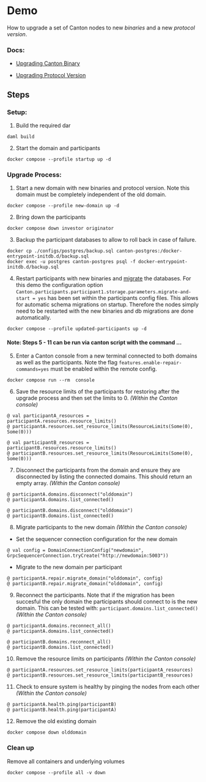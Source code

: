# Demo

How to upgrade a set of Canton nodes to new _binaries_ and a new _protocol version_.

### Docs:

* [Upgrading Canton Binary](https://docs.daml.com/Canton/usermanual/upgrading.html#upgrade-Canton-binary)

* [Upgrading Protocol Version](https://docs.daml.com/Canton/usermanual/upgrading.html#change-the-Canton-protocol-version)

## Steps

### Setup:
1. Build the required dar
```
daml build
```
2. Start the domain and participants 
```
docker compose --profile startup up -d
```

### Upgrade Process:
1. Start a new domain with new binaries and protocol version. Note this domain must be completely independent of the old domain.
```
docker compose --profile new-domain up -d
```

2. Bring down the participants
```
docker compose down investor originator
``` 

3. Backup the participant databases to allow to roll back in case of failure.
```
docker cp ./configs/postgres/backup.sql canton-postgres:/docker-entrypoint-initdb.d/backup.sql
docker exec -u postgres canton-postgres psql -f docker-entrypoint-initdb.d/backup.sql
```
4. Restart participants with new binaries and [migrate](https://docs.daml.com/Canton/usermanual/upgrading.html#migrating-the-database) the databases. For this demo the configuration option `Canton.participants.participant1.storage.parameters.migrate-and-start = yes` has been set within the participants config files. This allows for automatic schema migrations on startup. Therefore the nodes simply need to be restarted with the new binaries and db migrations are done automatically.

```
docker compose --profile updated-participants up -d
```

#### Note: Steps 5 - 11 can be run via canton script with the command ...

5. Enter a Canton console from a new terminal connected to both domains as well as the participants. Note the flag `features.enable-repair-commands=yes` must be enabled within the remote config.
```
docker compose run --rm  console
```

6. Save the resource limits of the participants for restoring after the upgrade process and then set the limits to 0. _(Within the Canton console)_
```
@ val participantA_resources = participantA.resources.resource_limits()
@ participantA.resources.set_resource_limits(ResourceLimits(Some(0), Some(0))) 

@ val participantB_resources = participantB.resources.resource_limits()
@ participantB.resources.set_resource_limits(ResourceLimits(Some(0), Some(0)))
```

7. Disconnect the participants from the domain and ensure they are disconnected by listing the connected domains. This should return an empty array. _(Within the Canton console)_
```
@ participantA.domains.disconnect("olddomain")
@ participantA.domains.list_connected() 

@ participantB.domains.disconnect("olddomain")
@ participantB.domains.list_connected() 
```

8. Migrate participants to the new domain _(Within the Canton console)_

* Set the sequencer connection configuration for the new domain 
```
@ val config = DomainConnectionConfig("newdomain", GrpcSequencerConnection.tryCreate("http://newdomain:5003"))
```

* Migrate to the new domain per participant 
```
@ participantA.repair.migrate_domain("olddomain", config) 
@ participantB.repair.migrate_domain("olddomain", config) 
```

9. Reconnect the participants. Note that if the migration has been succesful the only domain the participants should connect to is the new domain. This can be tested with:  `participant.domains.list_connected()` _(Within the Canton console)_
```
@ participantA.domains.reconnect_all() 
@ participantA.domains.list_connected() 

@ participantB.domains.reconnect_all() 
@ participantB.domains.list_connected() 
```

10. Remove the resource limits on participants _(Within the Canton console)_
```
@ participantA.resources.set_resource_limits(participantA_resources)
@ participantB.resources.set_resource_limits(participantB_resources)
```

11. Check to ensure system is healthy by pinging the nodes from each other _(Within the Canton console)_

```
@ participantA.health.ping(participantB)
@ participantB.health.ping(participantA)
```

12. Remove the old existing domain

```
docker compose down olddomain
```


### Clean up 

Remove all containers and underlying volumes
```
docker compose --profile all -v down 
```